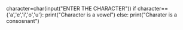 character=char(input("ENTER THE CHARACTER"))
if character=={'a','e','i','o','u'}:
print("Character is a vowel")
else:
print("Charater is a consosnant")
